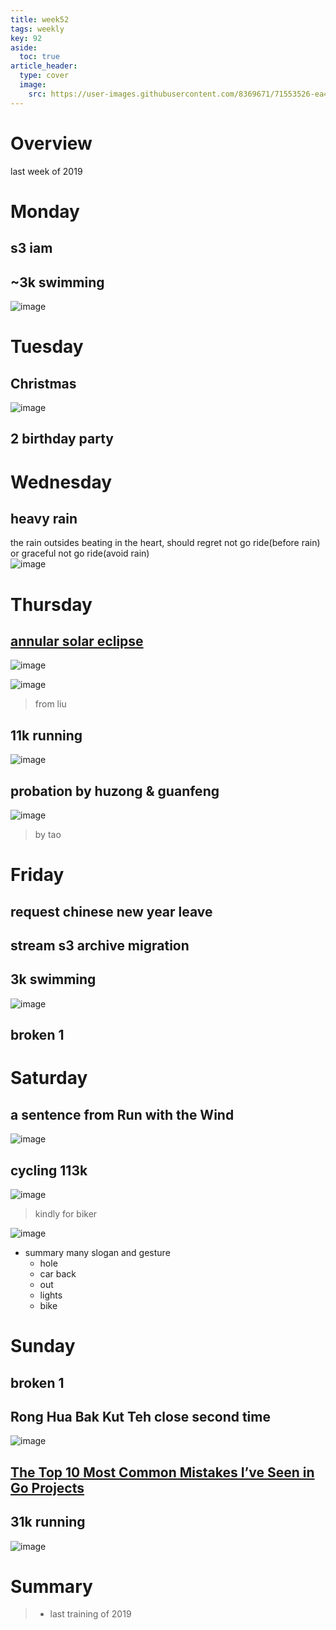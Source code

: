 ```yaml
---
title: week52
tags: weekly
key: 92
aside:
  toc: true
article_header:
  type: cover
  image:
    src: https://user-images.githubusercontent.com/8369671/71553526-ea4c3c80-2a4b-11ea-986e-b684d858bde5.jpeg
---
```


# Overview
last week of 2019

# Monday
## s3 iam
## ~3k swimming
   ![image](https://user-images.githubusercontent.com/8369671/71435635-c96ea900-2724-11ea-8e44-f168c538f47c.png)

# Tuesday
## Christmas
   ![image](https://user-images.githubusercontent.com/8369671/71435672-f91db100-2724-11ea-8644-584bbd4b6065.png)
## 2 birthday party

# Wednesday
## heavy rain
   the rain outsides beating in the heart,
   should regret not go ride(before rain) or graceful not go ride(avoid rain)     
   ![image](https://user-images.githubusercontent.com/8369671/71462414-2da96f80-27ee-11ea-9512-6a9972fbdf85.png)

# Thursday
## [annular solar eclipse](https://www.timeanddate.com/eclipse/in/singapore/singapore)
   ![image](https://user-images.githubusercontent.com/8369671/71462606-c4762c00-27ee-11ea-8434-ba198074387c.png)

   ![image](https://user-images.githubusercontent.com/8369671/71462410-2aae7f00-27ee-11ea-9240-5d34d95fd67f.png)
   > from liu

## 11k running
   ![image](https://user-images.githubusercontent.com/8369671/71480811-0bd3db00-2836-11ea-968a-329544719e80.png)

## probation by huzong & guanfeng
   ![image](https://user-images.githubusercontent.com/8369671/71480804-ff4f8280-2835-11ea-81e1-777dd7d4c401.png)
   > by tao

# Friday
## request chinese new year leave
## stream s3 archive migration
## 3k swimming
   ![image](https://user-images.githubusercontent.com/8369671/71521509-13f64e00-28fc-11ea-8682-bb619a3a295f.png)
## broken 1

# Saturday
## a sentence from Run with the Wind
   ![image](https://user-images.githubusercontent.com/8369671/71538882-ae42aa00-296d-11ea-9551-a417eab73029.png)

## cycling 113k
   ![image](https://user-images.githubusercontent.com/8369671/71553125-938f3480-2a44-11ea-9426-ca6b1396ec13.png)
   > kindly for biker

   ![image](https://user-images.githubusercontent.com/8369671/71553120-8a05cc80-2a44-11ea-8f99-49f77893a900.png)

   - summary many slogan and gesture
     - hole
     - car back
     - out
     - lights
     - bike
       
# Sunday
## broken 1
## Rong Hua Bak Kut Teh close second time
   ![image](https://user-images.githubusercontent.com/8369671/71553127-9ab64280-2a44-11ea-8e87-fdd5b7cffebf.png)

## [The Top 10 Most Common Mistakes I’ve Seen in Go Projects](https://itnext.io/the-top-10-most-common-mistakes-ive-seen-in-go-projects-4b79d4f6cd65)
## 31k running
   ![image](https://user-images.githubusercontent.com/8369671/71566515-3ef6c280-2af3-11ea-8fd5-a0939dbf05a1.png)

# Summary
> - last training of 2019 
